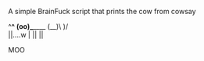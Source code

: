 A simple BrainFuck script that prints the cow from cowsay

^__^
(oo)\_______
(__)\       )\/\
    ||....w |
    ||     ||

MOO
